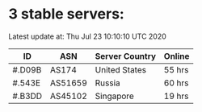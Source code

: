 # 3 stable servers:

Latest update at: Thu Jul 23 10:10:10 UTC 2020

| ID | ASN | Server Country | Online |
| -- | --- | -------------- | ------ |
| #.D09B | AS174 | United States | 55 hrs |
| #.543E | AS51659 | Russia | 60 hrs |
| #.B3DD | AS45102 | Singapore | 19 hrs |

